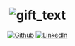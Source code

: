 <h1 align="center">
  <br>
   <img src="https://imgur.com/AFBMiBc.gift" alt="gift_text" />
  <br>
</h1>
<div align="center">
    <a href="https://github.com/andriyan120"><img src="https://img.shields.io/badge/Github--_.svg?style=social&logo=Github" alt="Github"></a>
    <a href="https://www.linkedin.com/in/andriyani"><img src="https://img.shields.io/badge/LinkedIn--_.svg?style=social&logo=linkedin" alt="LinkedIn"></a>
</div>
